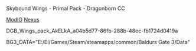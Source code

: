 Skybound Wings - Primal Pack - Dragonborn CC

[ModIO](https://mod.io/g/baldursgate3/m/skybound-wings-primal-pack-dragonborn-cc#description)
[Nexus](https://www.nexusmods.com/baldursgate3/mods/14473)

DGB_Wings_pack_AkELkA_a04b5d77-86fb-288b-48ec-fb1724d0419a

BG3_DATA="E:/El/Games/Steam/steamapps/common/Baldurs Gate 3/Data"
